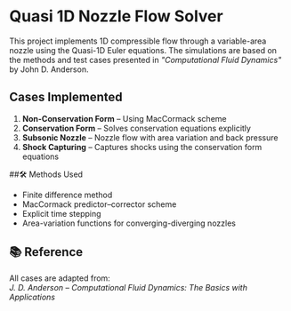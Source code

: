 # Quasi 1D Nozzle Flow Solver

This project implements 1D compressible flow through a variable-area nozzle using the Quasi-1D Euler equations. The simulations are based on the methods and test cases presented in *"Computational Fluid Dynamics"* by John D. Anderson.

##  Cases Implemented
1. **Non-Conservation Form** – Using MacCormack scheme  
2. **Conservation Form** – Solves conservation equations explicitly  
3. **Subsonic Nozzle** – Nozzle flow with area variation and back pressure  
4. **Shock Capturing** – Captures shocks using the conservation form equations

##🛠️ Methods Used
- Finite difference method
- MacCormack predictor–corrector scheme
- Explicit time stepping
- Area-variation functions for converging-diverging nozzles

## 📚 Reference
All cases are adapted from:  
*J. D. Anderson – Computational Fluid Dynamics: The Basics with Applications*

